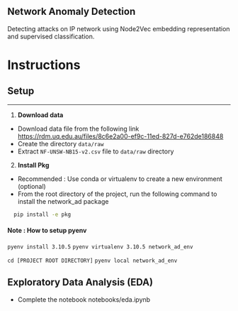 Network Anomaly Detection
-------------------------

Detecting attacks on IP network using Node2Vec embedding representation and supervised classification.

# Instructions 

## Setup

----
1. **Download data**
- Download data file from the following link 
 https://rdm.uq.edu.au/files/8c6e2a00-ef9c-11ed-827d-e762de186848
- Create the directory `data/raw`
- Extract `NF-UNSW-NB15-v2.csv` file to `data/raw` directory

2. **Install Pkg**
- Recommended : Use conda or virtualenv to create a new environment (optional)
- From the root directory of the project, run the following command to install the network_ad package
```bash
  pip install -e pkg
```
 
 ####  Note : How to setup pyenv
 
   ``pyenv install 3.10.5``
   ``pyenv virtualenv 3.10.5 network_ad_env``
   
   ``cd [PROJECT ROOT DIRECTORY]`` 
   ``pyenv local network_ad_env``
  
  

## Exploratory Data Analysis (EDA)

- Complete the notebook notebooks/eda.ipynb




